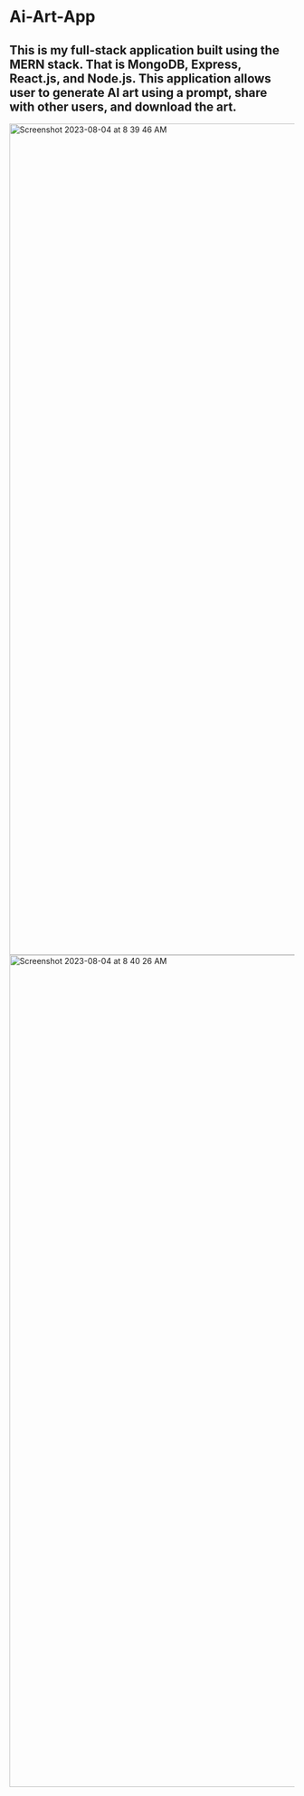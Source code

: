 # Ai-Art-App

## This is my full-stack application built using the MERN stack. That is MongoDB, Express, React.js, and Node.js. This application allows user to generate AI art using a prompt, share with other users, and download the art.

<img width="1468" alt="Screenshot 2023-08-04 at 8 39 46 AM" src="https://github.com/imadksiddiqui/Ai-Art-App/assets/79279316/5dfd7a0b-6091-46c8-af62-b9faaae1fcd7">
<img width="1469" alt="Screenshot 2023-08-04 at 8 40 26 AM" src="https://github.com/imadksiddiqui/Ai-Art-App/assets/79279316/e8a6d1dc-e77f-41cb-b3e3-0b57f827da91">
